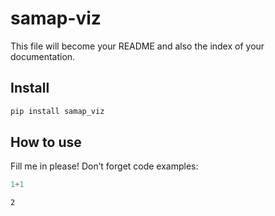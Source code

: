 samap-viz
================

<!-- WARNING: THIS FILE WAS AUTOGENERATED! DO NOT EDIT! -->

This file will become your README and also the index of your
documentation.

## Install

``` sh
pip install samap_viz
```

## How to use

Fill me in please! Don’t forget code examples:

``` python
1+1
```

    2
